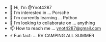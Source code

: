 - 👋 Hi, I’m @Ynot4287
- 👀 I’m interested in ... Porsche
- 🌱 I’m currently learning ... Python
- 💞️ I’m looking to collaborate on ... anything
- 📫 How to reach me ... ynot4287@gmail.com
- ⚡ Fun fact: ... RV CAMPING ALL SUMMER

<!---
Ynot4287/Ynot4287 is a ✨ special ✨ repository because its `README.md` (this file) appears on your GitHub profile.
You can click the Preview link to take a look at your changes.
--->
